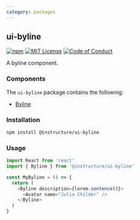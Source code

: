 ```yaml
---
category: packages
---
```


## ui-byline

[![npm][npm]][npm-url]
[![MIT License][license-badge]][license]
[![Code of Conduct][coc-badge]][coc]

A byline component.

### Components

The `ui-byline` package contains the following:

- [Byline](#Byline)

### Installation

```sh
npm install @instructure/ui-byline
```

### Usage

```js
import React from 'react'
import { Byline } from '@instructure/ui-byline'

const MyByline = () => {
  return (
    <Byline description={lorem.sentence()}>
      <Avatar name="Julia Childer" />
    </Byline>
  )
}
```

[npm]: https://img.shields.io/npm/v/@instructure/ui-byline.svg
[npm-url]: https://npmjs.com/package/@instructure/ui-byline
[license-badge]: https://img.shields.io/npm/l/instructure-ui.svg?style=flat-square
[license]: https://github.com/instructure/instructure-ui/blob/master/LICENSE
[coc-badge]: https://img.shields.io/badge/code%20of-conduct-ff69b4.svg?style=flat-square
[coc]: https://github.com/instructure/instructure-ui/blob/master/CODE_OF_CONDUCT.md

